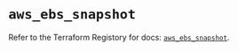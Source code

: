 # `aws_ebs_snapshot`

Refer to the Terraform Registory for docs: [`aws_ebs_snapshot`](https://registry.terraform.io/providers/hashicorp/aws/5.12.0/docs/resources/ebs_snapshot).

